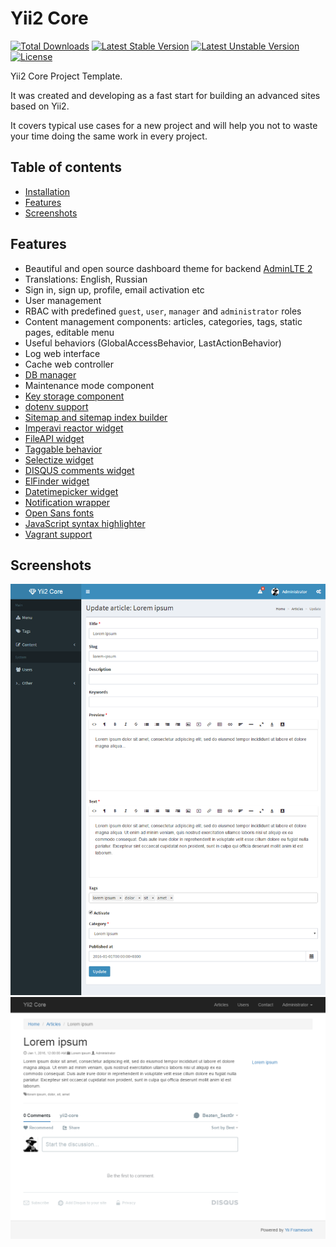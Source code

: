 # Yii2 Core

[![Total Downloads](https://poser.pugx.org/beaten-sect0r/yii2-core/downloads?format=flat-square)](https://packagist.org/packages/beaten-sect0r/yii2-core)
[![Latest Stable Version](https://poser.pugx.org/beaten-sect0r/yii2-core/v/stable?format=flat-square)](https://packagist.org/packages/beaten-sect0r/yii2-core)
[![Latest Unstable Version](https://poser.pugx.org/beaten-sect0r/yii2-core/v/unstable?format=flat-square)](https://packagist.org/packages/beaten-sect0r/yii2-core)
[![License](https://poser.pugx.org/beaten-sect0r/yii2-core/license?format=flat-square)](https://packagist.org/packages/beaten-sect0r/yii2-core)

Yii2 Core Project Template.

It was created and developing as a fast start for building an advanced sites based on Yii2. 

It covers typical use cases for a new project and will help you not to waste your time doing the same work in every project.

## Table of contents

- [Installation](docs/installation.md)
- [Features](#features)
- [Screenshots](#screenshots)

## Features

- Beautiful and open source dashboard theme for backend [AdminLTE 2](http://almsaeedstudio.com/AdminLTE)
- Translations: English, Russian
- Sign in, sign up, profile, email activation etc
- User management
- RBAC with predefined `guest`, `user`, `manager` and `administrator` roles
- Content management components: articles, categories, tags, static pages, editable menu
- Useful behaviors (GlobalAccessBehavior, LastActionBehavior)
- Log web interface
- Cache web controller
- [DB manager](https://github.com/Beaten-Sect0r/yii2-db-manager)
- Maintenance mode component
- [Key storage component](https://github.com/trntv/yii2-starter-kit/tree/master/common/components/keyStorage)
- [dotenv support](https://github.com/vlucas/phpdotenv)
- [Sitemap and sitemap index builder](https://github.com/samdark/sitemap)
- [Imperavi reactor widget](https://github.com/vova07/yii2-imperavi-widget)
- [FileAPI widget](https://github.com/vova07/yii2-fileapi-widget)
- [Taggable behavior](https://github.com/creocoder/yii2-taggable)
- [Selectize widget](https://github.com/2amigos/yii2-disqus-widget)
- [DISQUS comments widget](https://github.com/2amigos/yii2-disqus-widget)
- [ElFinder widget](https://github.com/MihailDev/yii2-elfinder)
- [Datetimepicker widget](https://github.com/trntv/yii2-datetime-widget)
- [Notification wrapper](https://github.com/loveorigami/yii2-notification-wrapper)
- [Open Sans fonts](https://www.google.com/fonts/specimen/Open+Sans)
- [JavaScript syntax highlighter](https://github.com/isagalaev/highlight.js)
- [Vagrant support](https://www.vagrantup.com)

## Screenshots

![backend](docs/img/backend.png)
![frontend](docs/img/frontend.png)
